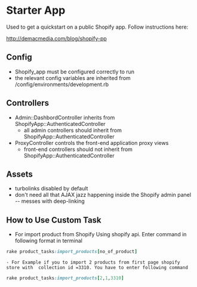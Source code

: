 
# Starter App

Used to get a quickstart on a public Shopify app. Follow instructions here: 

http://demacmedia.com/blog/shopify-pp

## Config

- Shopify_app must be configured correctly to run
- the relevant config variables are inherited from /config/environments/development.rb

## Controllers

- Admin::DashbordController inherits from ShopifyApp::AuthenticatedController
	- all admin controllers should inherit from ShopifyApp::AuthenticatedController
- ProxyController controls the front-end application proxy views
	- front-end controllers should not inherit from ShopifyApp::AuthenticatedController

## Assets

- turbolinks disabled by default
- don't need all that AJAX jazz happening inside the Shopify admin panel -- messes with deep-linking


## How to Use Custom Task

 - For import product from Shopify Using shopify api. Enter command in following format in terminal
```ruby
rake product_tasks:import_products[no_of_product]
```
    - For Example if you to import 2 products from first page shopify store with  collection id =3310. You have to enter following command

```ruby
rake product_tasks:import_products[2,1,3310]
```